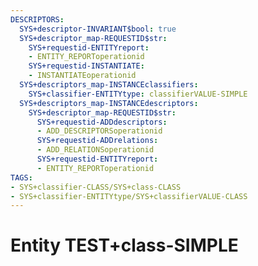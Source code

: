 ```yaml
---
DESCRIPTORS:
  SYS+descriptor-INVARIANT$bool: true
  SYS+descriptor_map-REQUESTID$str:
    SYS+requestid-ENTITYreport:
    - ENTITY_REPORToperationid
    SYS+requestid-INSTANTIATE:
    - INSTANTIATEoperationid
  SYS+descriptors_map-INSTANCEclassifiers:
    SYS+classifier-ENTITYtype: classifierVALUE-SIMPLE
  SYS+descriptors_map-INSTANCEdescriptors:
    SYS+descriptor_map-REQUESTID$str:
      SYS+requestid-ADDdescriptors:
      - ADD_DESCRIPTORSoperationid
      SYS+requestid-ADDrelations:
      - ADD_RELATIONSoperationid
      SYS+requestid-ENTITYreport:
      - ENTITY_REPORToperationid
TAGS:
- SYS+classifier-CLASS/SYS+class-CLASS
- SYS+classifier-ENTITYtype/SYS+classifierVALUE-CLASS
---
```

# Entity TEST+class-SIMPLE

